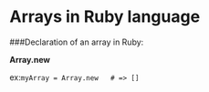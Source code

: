 # Arrays in Ruby language 

###Declaration of an array in Ruby:

**Array.new**

 ex:```myArray = Array.new   # => []```
